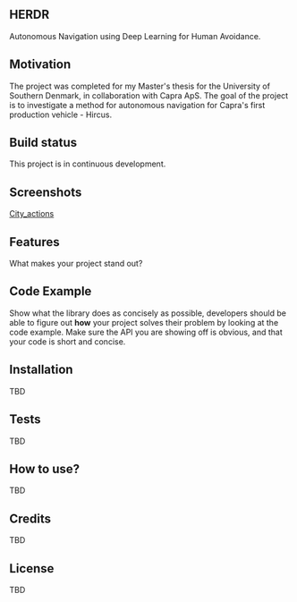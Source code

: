 ## HERDR
 Autonomous Navigation using Deep Learning for Human Avoidance.

## Motivation
The project was completed for my Master's thesis for the University of Southern Denmark, in collaboration with Capra ApS. The goal of the project is to investigate a method for autonomous navigation for Capra's first production vehicle - Hircus. 

## Build status
This project is in continuous development.
 
## Screenshots
[City_actions](/images/city_actions_example.png)

## Features
What makes your project stand out?

## Code Example
Show what the library does as concisely as possible, developers should be able to figure out **how** your project solves their problem by looking at the code example. Make sure the API you are showing off is obvious, and that your code is short and concise.

## Installation
TBD

## Tests
TBD

## How to use?
TBD

## Credits
TBD

## License
TBD